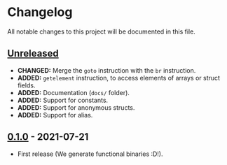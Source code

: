 # Changelog
All notable changes to this project will be documented in this file.

## [Unreleased]

* **CHANGED:** Merge the `goto` instruction with the `br` instruction.
* **ADDED:** `getelement` instruction, to access elements of arrays or struct fields.
* **ADDED:** Documentation (`docs/` folder).
* **ADDED:** Support for constants.
* **ADDED:** Support for anonymous structs.
* **ADDED:** Support for alias.

## [0.1.0] - 2021-07-21

* First release (We generate functional binaries :D!).

[Unreleased]: https://github.com/StunxFS/foxil/compare/0.1.0...HEAD
[0.1.0]: https://github.com/StunxFS/foxil/releases/tag/0.1.0
